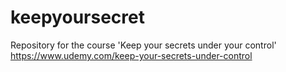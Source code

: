 # keepyoursecret
Repository for the course 'Keep your secrets under your control'
https://www.udemy.com/keep-your-secrets-under-control
